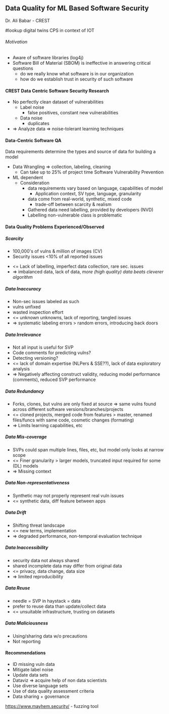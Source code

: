 ## Data Quality for ML Based Software Security
Dr. Ali Babar - CREST

#lookup 
digital twins
CPS in context of IOT

###### Motivation
- Aware of software libraries (log4j)
- Software Bill of Material (SBOM) is ineffective in answering critical questions
	- do we really know what software is in our organization
	- how do we establish trust in security of such software

#### CREST Data Centric Software Security Research
- No perfectly clean dataset of vulnerabilities
	- Label noise
		- false positives, constant new vulnerabilities
	- Data noise
		- duplicates
- => Analyze data => noise-tolerant learning techniques
#### Data-Centric Software QA
Data requirements determine the types and source of data for building a model
- Data Wrangling => collection, labeling, cleaning
	- Can take up to 25% of project time
Software Vulnerability Prevention
- ML dependent
	- Consideration
		- data requirements vary based on language, capabilities of model
			- Application context, SV type, language, granularity
		- data come from real-world, synthetic, mixed code
			- trade-off between scarcity & realism
		- Gathered data need labelling, provided by developers (NVD)
		- Labelling non-vulnerable class is problematic
#### Data Quality Problems Experienced/Observed
##### Scarcity
- 100,000's of vulns & million of images (CV)
- Security issues <10% of all reported issues
* <= Lack of labelling, imperfect data collection, rare sec. issues
* => imbalanced data, lack of data, _more (high quality) data beats cleverer algorithm_
##### Data Inaccuracy
* Non-sec issues labeled as such
* vulns unfixed
* wasted inspection effort
* <= unknown unknowns, lack of reporting, tangled issues
* => systematic labeling errors > random errors, introducing back doors
##### Data Irrelevance
- Not all input is useful for SVP
- Code comments for predicting vulns?
- Detecting versioning?
- <= lack of domain expertise (NLPers & SSE??), lack of data exploratory analysis
- => Negatively affecting construct validity, reducing model performance (comments), reduced SVP performance
##### Data Redundancy
- Forks, clones, but vulns are only fixed at source => same vulns found across different software versions/branches/projects
- <= cloned projects, merged code from features > master, renamed files/funcs with same code, cosmetic changes (formating)
- => Limits learning capabilities, etc
##### Data Mis-coverage
- SVPs could span multiple lines, files, etc, but model only looks at narrow scope
- <= Finer granularity > larger models, truncated input required for some (DL) models
- => Missing context
##### Data Non-representativeness
- Synthetic may not properly represent real vuln issues
- <= synthetic data, diff feature between apps
##### Data Drift
- Shifting threat landscape
- <= new terms, implementation
- => degraded performance, non-temporal evaluation technique
##### Data Inaccessibility
- security data not always shared
- shared incomplete data may differ from original data
- <= privacy, data change, data size
- => limited reproducibility
##### Data Reuse
- needle = SVP in haystack = data
- prefer to reuse data than update/collect data
- <= unsuitable infrastructure, trusting on datasets
##### Data Maliciousness
- Using/sharing data w/o precautions
- Not reporting 
#### Recommendations
- ID missing vuln data
- Mitigate label noise
- Update data sets
- Dataviz => acquire help of non data scientists
- Use diverse language sets
- Use of data quality assessment criteria
- Data sharing + governance



https://www.mayhem.security/ - fuzzing tool
